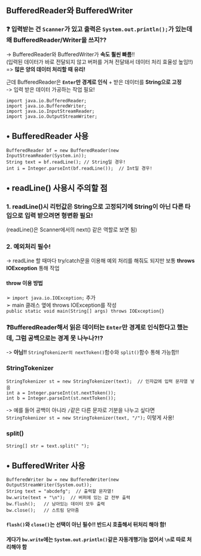 BufferedReader와 BufferedWriter
------
### ❓ 입력받는 건 `Scanner`가 있고 출력은 `System.out.println();`가 있는데 왜 BufferedReader/Writer을 쓰지??  
-> BufferedReader와 BufferedWriter가 **속도 훨씬 빠름**!!   
(입력된 데이터가 바로 전달되지 않고 버퍼를 거쳐 전달돼서 데이터 처리 효율성 높임!!)  
=> **많은 양의 데이터 처리할 때 유리!**  

근데 BufferedReader은 **`Enter`만 경계로 인식** + 받은 데이터를 **String으로 고정**  
-> 입력 받은 데이터 가공하는 작업 필요!  

```
import java.io.BufferedReader;
import java.io.BufferedWriter;
import java.io.InputStreamReader;
import java.io.OutputStreamWriter;
```  

## • BufferedReader 사용  
```
BufferedReader bf = new BufferedReader(new InputStreamReader(System.in));
String text = bf.readLine(); // String일 경우!
int i = Integer.parseInt(bf.readLine());  // Int일 경우!
```
## • readLine() 사용시 주의할 점  
### 1. readLine()시 리턴값은 String으로 고정되기에 String이 아닌 다른 타입으로 입력 받으려면 형변환 필요!  
(readLine()은 Scanner에서의 next() 같은 역할로 보면 됨)  

### 2. 예외처리 필수!  
-> readLine 할 때마다 try/catch문을 이용해 예외 처리를 해줘도 되지만 보통 **throws IOException** 통해 작업  

#### throw 이용 방법  
➢ `import java.io.IOException;` 추가  
➢ main 클래스 옆에 throws IOException를 작성  
`public static void main(String[] args) throws IOException{}`  

### ❓BufferedReader해서 읽은 데이터는 `Enter`만 경계로 인식한다고 했는데, 그럼 공백으로는 경계 못 나누나?!?  
-> **아님!!** `StringTokenizer의 nextToken()`함수와 `split()`함수 통해 가능함!!  

### StringTokenizer  
```
StringTokenizer st = new StringTokenizer(text);  // 인자값에 입력 문자열 넣음
int a = Integer.parseInt(st.nextToken());
int b = Integer.parseInt(st.nextToken());
```
-> 예를 들어 공백이 아니라 `/`같은 다른 문자로 기분을 나누고 싶다면  
`StringTokenizer st = new StringTokenizer(text, "/");` 이렇게 사용!  


### split()  
```
String[] str = text.split(" ");
``` 

## • BufferedWriter 사용   
```
BufferedWriter bw = new BufferedWriter(new OutputStreamWriter(System.out));
String text = "abcdefg";  // 출력할 문자열!
bw.write(text + "\n");  // 버퍼에 있는 값 전부 출력
bw.flush();   // 남아있는 데이터 모두 출력
bw.close();   // 스트림 닫아줌
```
#### `flush()`와 `close()`는 선택이 아닌 필수!! 반드시 호출해서 뒤처리 해야 함!  
#### 게다가 `bw.write`에는 `System.out.println()`같은 자동개행기능 없어서 `\n`로 따로 처리해야 함  





